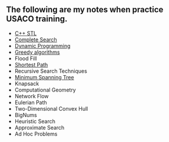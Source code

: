 ## The following are my notes when practice USACO training.

* [C++ STL](https://github.com/cj9208/USACO/blob/master/C%2B%2B%20STL.md)
* [Complete Search](https://github.com/cj9208/USACO/blob/master/Complete%20Search.md)
* [Dynamic Programming](https://github.com/cj9208/USACO/blob/master/Dynamic%20Progrmming.md)
* [Greedy algorithms](https://github.com/cj9208/USACO/blob/master/Greedy%20Algorithm.md)
* Flood Fill
* [Shortest Path](https://github.com/cj9208/USACO/blob/master/Shortest%20Path.md)
* Recursive Search Techniques
* [Minimum Spanning Tree](https://github.com/cj9208/USACO/blob/master/Minimum%20Spanning%20Trees.md)
* Knapsack
* Computational Geometry
* Network Flow
* Eulerian Path
* Two-Dimensional Convex Hull
* BigNums
* Heuristic Search
* Approximate Search
* Ad Hoc Problems
